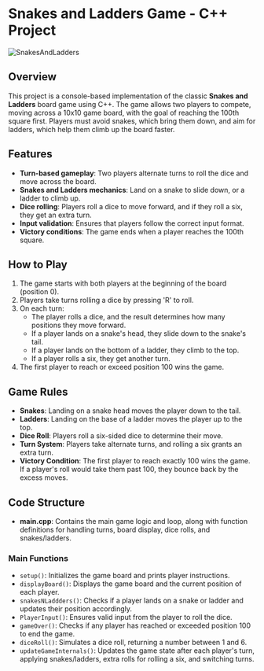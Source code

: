 # Snakes and Ladders Game - C++ Project
![SnakesAndLadders](https://github.com/user-attachments/assets/47e42306-53cb-430c-94f3-60d083f04832)

## Overview
This project is a console-based implementation of the classic **Snakes and Ladders** board game using C++. The game allows two players to compete, moving across a 10x10 game board, with the goal of reaching the 100th square first. Players must avoid snakes, which bring them down, and aim for ladders, which help them climb up the board faster.

## Features
- **Turn-based gameplay**: Two players alternate turns to roll the dice and move across the board.
- **Snakes and Ladders mechanics**: Land on a snake to slide down, or a ladder to climb up.
- **Dice rolling**: Players roll a dice to move forward, and if they roll a six, they get an extra turn.
- **Input validation**: Ensures that players follow the correct input format.
- **Victory conditions**: The game ends when a player reaches the 100th square.

## How to Play

1. The game starts with both players at the beginning of the board (position 0).
2. Players take turns rolling a dice by pressing 'R' to roll.
3. On each turn:
   - The player rolls a dice, and the result determines how many positions they move forward.
   - If a player lands on a snake's head, they slide down to the snake's tail.
   - If a player lands on the bottom of a ladder, they climb to the top.
   - If a player rolls a six, they get another turn.
4. The first player to reach or exceed position 100 wins the game.

## Game Rules

- **Snakes**: Landing on a snake head moves the player down to the tail.
- **Ladders**: Landing on the base of a ladder moves the player up to the top.
- **Dice Roll**: Players roll a six-sided dice to determine their move.
- **Turn System**: Players take alternate turns, and rolling a six grants an extra turn.
- **Victory Condition**: The first player to reach exactly 100 wins the game. If a player's roll would take them past 100, they bounce back by the excess moves.


## Code Structure

- **main.cpp**: Contains the main game logic and loop, along with function definitions for handling turns, board display, dice rolls, and snakes/ladders.

### Main Functions

- `setup()`: Initializes the game board and prints player instructions.
- `displayBoard()`: Displays the game board and the current position of each player.
- `snakesNLaddders()`: Checks if a player lands on a snake or ladder and updates their position accordingly.
- `PlayerInput()`: Ensures valid input from the player to roll the dice.
- `gameOver()`: Checks if any player has reached or exceeded position 100 to end the game.
- `diceRoll()`: Simulates a dice roll, returning a number between 1 and 6.
- `updateGameInternals()`: Updates the game state after each player's turn, applying snakes/ladders, extra rolls for rolling a six, and switching turns.
